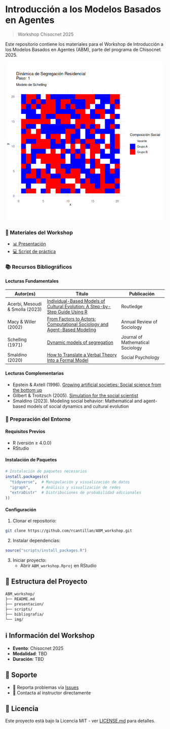 # Introducción a los Modelos Basados en Agentes
> Workshop Chisocnet 2025

Este repositorio contiene los materiales para el Workshop de Introducción a los Modelos Basados en Agentes (ABM), parte del programa de Chisocnet 2025.

![](img/segregacion_schelling.gif)


### 🎯 Materiales del Workshop

- [📊 Presentación](presentacion/slides_ABM_workshop.pdf) 
- [💻 Script de práctica](scripts/practicaABM.R)

### 📚 Recursos Bibliográficos

#### Lecturas Fundamentales

| Autor(es) | Título | Publicación |
|-----------|---------|-------------|
| Acerbi, Mesoudi & Smolla (2023) | [Individual-Based Models of Cultural Evolution: A Step-by-Step Guide Using R](bibliography/acerbi_et_al_2022.pdf) | Routledge |
| Macy & Willer (2002) | [From Factors to Actors: Computational Sociology and Agent-Based Modeling](bibliography/annurev.soc.28.110601.141117.pdf) | Annual Review of Sociology |
| Schelling (1971) | [Dynamic models of segregation](bibliography/schelling1971.pdf) | Journal of Mathematical Sociology |
| Smaldino (2020) | [How to Translate a Verbal Theory Into a Formal Model](bibliography/smaldino2020.pdf) | Social Psychology |

#### Lecturas Complementarias

- Epstein & Axtell (1996). [Growing artificial societies: Social science from the bottom up](https://books.google.cl/books?id=6JYhAQAAIAAJ)
- Gilbert & Troitzsch (2005). [Simulation for the social scientist](https://books.google.cl/books?id=6JYhAQAAIAAJ)
- Smaldino (2023). Modeling social behavior: Mathematical and agent-based models of social dynamics and cultural evolution

### 🔧 Preparación del Entorno

#### Requisitos Previos

- R (versión ≥ 4.0.0)
- RStudio 

#### Instalación de Paquetes

```r
# Instalación de paquetes necesarios
install.packages(c(
  "tidyverse",  # Manipulación y visualización de datos
  "igraph",     # Análisis y visualización de redes
  "extraDistr"  # Distribuciones de probabilidad adicionales
))
```

#### Configuración

1. Clonar el repositorio:
```bash
git clone https://github.com/rcantillan/ABM_workshop.git
```

2. Instalar dependencias:
```r
source("scripts/install_packages.R")
```

3. Iniciar proyecto:
   - Abrir `ABM_workshop.Rproj` en RStudio

## 📁 Estructura del Proyecto

```
ABM_workshop/
├── README.md
├── presentacion/
├── scripts/
├── bibliografia/
└── img/
```

## ℹ️ Información del Workshop

- **Evento**: Chisocnet 2025
- **Modalidad**: TBD
- **Duración**: TBD

## 💬 Soporte

- 🐛 Reporta problemas vía [Issues](../../issues)
- 📧 Contacta al instructor directamente

## 📄 Licencia

Este proyecto está bajo la Licencia MIT - ver [LICENSE.md](LICENSE.md) para detalles.


